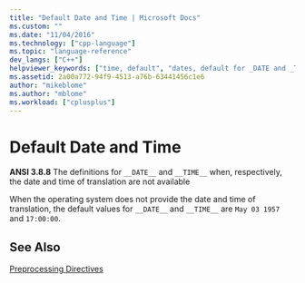 ```yaml
---
title: "Default Date and Time | Microsoft Docs"
ms.custom: ""
ms.date: "11/04/2016"
ms.technology: ["cpp-language"]
ms.topic: "language-reference"
dev_langs: ["C++"]
helpviewer_keywords: ["time, default", "dates, default for _DATE and _TIME"]
ms.assetid: 2a00a772-94f9-4513-a76b-63441456c1e6
author: "mikeblome"
ms.author: "mblome"
ms.workload: ["cplusplus"]
---
```

# Default Date and Time

**ANSI 3.8.8** The definitions for `__DATE__` and `__TIME__` when, respectively, the date and time of translation are not available  
  
When the operating system does not provide the date and time of translation, the default values for `__DATE__` and `__TIME__` are `May 03 1957` and `17:00:00`.  
  
## See Also

[Preprocessing Directives](../c-language/preprocessing-directives.md)